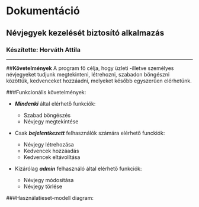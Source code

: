 # **Dokumentáció**

## Névjegyek kezelését biztosító alkalmazás

### Készítette: Horváth Attila
------

##**Követelmények**
A program fő célja, hogy üzleti -illetve személyes névjegyeket tudjunk megtekinteni, létrehozni, szabadon böngészni közöttük, kedvenceket hozzáadni, melyeket később egyszerűen elérhetünk.

###Funkcionális követelmények:
* _**Mindenki**_ által elérhető funkciók:
  - Szabad böngészés
  - Névjegy megtekintése
  
* Csak _**bejelentkezett**_ felhasználók számára elérhető funckiók:
  - Névjegy létrehozása
  - Kedvencek hozzáadás
  - Kedvencek eltávolítása
  
* Kizárólag _**admin**_ felhasználó által elérhető funkciók:
  - Névjegy módosítása
  - Névjegy törlése
 
###Használatieset-modell diagram:

